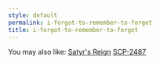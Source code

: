 ```yaml
---
style: default
permalink: i-forgot-to-remember-to-forget
title: i-forgot-to-remember-to-forget
---
```

You may also like:
[Satyr's Reign](http://scp-wiki.net/satyr-s-reign)
[SCP-2487](http://scp-wiki.net/scp-2487)